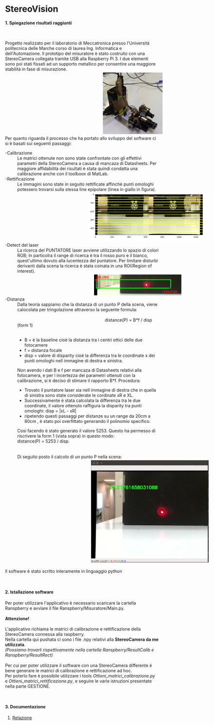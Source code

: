 # StereoVision

<h4> 1. Spiegazione risultati raggiunti </h4>
<br>
<p>
Progetto realizzato per il laboratorio di Meccatronica presso l'Università politecnica delle Marche 
corso di laurea Ing. Informatica e dell'Automazione.
Il prototipo del misuratore è stato costruito con una StereoCamera collegata tramite USB alla Raspberry Pi 3.
I due elementi sono poi stati fissati ad un supporto metallico per consentire una maggiore stabilità in fase di misurazione.
<br>
<img src="https://github.com/GiuseppeCannata/StereoVision/blob/master/imgs/Prototipo.PNG" Hspace="320" Vspace="0">
<br>
Per quanto riguarda il processo che ha portato allo sviluppo del software ci si è basati sui seguenti passaggi:

<dl>
<dt>-Calibrazione</dt>
<dd>
Le matrici ottenute non sono state confrontate con gli effettivi parametri della StereoCamera a causa di mancaza di Datasheets.
Per maggiore affidabilità dei risultati è stata quindi condatta una calibrazione anche con il toolboox di MatLab.
</dd>
  
<dt>-Rettificazione</dt>
<dd>
Le immagini sono state in seguito rettificate affinchè punti omologhi potessero trovarsi sulla stessa line epipolare (linea in giallo in figura).
<br>
<img src="https://github.com/GiuseppeCannata/StereoVision/blob/master/imgs/Rettificazione_Imgs.PNG" Hspace="230" Vspace="0">
</dd>

<dt>-Detect del laser</dt>
<dd>
La ricerca del PUNTATORE laser avviene utilizzando lo spazio di colori RGB; In particolra il range di ricerca è tra il rosso puro e il bianco, quest'ultimo dovuto alla lucentezza del puntatore.
Per limitare disturbi derivanti dalla scena la ricerca è stata coinata in una ROI(Region of interest).
<br>
<img src="https://github.com/GiuseppeCannata/StereoVision/blob/master/imgs/ROI_Laser.PNG" Hspace="250" Vspace="0">
</dd>

<dt>-Distanza</dt>
<dd>
Dalla teoria sappiamo che la distanza di un punto P della scena, viene calocolata per tringolazione attraverso la seguente formula:
<br><br>
&nbsp; &nbsp; &nbsp; &nbsp; &nbsp; &nbsp; &nbsp; &nbsp; &nbsp; &nbsp; &nbsp; &nbsp; &nbsp; &nbsp; &nbsp; &nbsp; &nbsp; &nbsp;&nbsp; &nbsp; &nbsp; &nbsp; &nbsp; &nbsp;&nbsp; &nbsp; &nbsp; &nbsp; &nbsp; &nbsp;&nbsp; &nbsp; &nbsp;&nbsp; &nbsp; &nbsp;&nbsp; &nbsp; &nbsp;
                                             distance(P) = B*f / disp    (form 1)
<br><br>
<ul>
<li>B = è la baseline cioè la distanza tra i centri ottici delle due fotocamere</li>
<li>f = distanza focale</li>
<li>disp = valore di disparity cioè la differenza tra le coordinate x dei punti omologhi nell immagine di destra e sinistra.</li>
</ul>
Non avendo i dati B e f per mancaza di Datasheets relativi alla fotocamera, e per l incertezza dei parametri ottenuti con la calibrazione, si è deciso di stimare il rapporto B*f. Procedura:
<ul>
  <li>Trovato il puntatore laser sia nell immagine di destra che in quella di sinistra sono state considerate le cordinate                    xR e XL.
  </li>
  <li>Successivamente è stata calcolata la differenza tra le due coordinate, il valore ottenuto raffigura la disparity tra                    punti omologhi:
                                                  disp = |xL - xR|
  </li>
  <li>ripetendo questi passaggi per distanze su un range da 20cm a 80cm , è stato poi overfittato generando il polinomio     
         specifico.
  </li>
</ul>
        
Cosi facendo è stato generato il valore  5253.
Questo ha permesso di riscrivere la form 1 (vista sopra) in questo modo:  
distance(P) =  5253 / disp.  
<br>
<br>
Di seguito posto il calcolo di un punto P nella scena:
<br>
<img src="https://github.com/GiuseppeCannata/StereoVision/blob/master/imgs/Distanza.PNG" Hspace="240" Vspace="0">
</dd>
</dl>

Il software è stato scritto interamente in linguaggio python
</p>
<br>
<h4> 2. Istallazione software </h4>
<p>
Per poter utilizzare l'applicativo è necessario scaricare la cartella Ranspberry e avviare il file Ranspberry/Misuratore/Main.py.
<br><br>
<b>Attenzione!</b>
<br><br>
L'applicativo richiama le matrici di calibrazione e rettificazione della StereoCamera connessa alla raspberry.
<br>
Nella cartella qui pushata ci sono i file .npy relativi alla <b>StereoCamera da me utilizzata</b>.
<br>
<i>(Possiamo trovarli rispettivamente nella cartella Ranspberry/ResultCalib  e Ranspberry/ResultRect)</i>
<br><br>
Per cui per poter utilizzare il software con una StereoCamera differente è bene generare le matrici di calibrazione e rettificazione ad hoc.
<br>
Per poterlo fare è possibile utilizzare i tools <i>Ottieni_matrici_calibrazione.py</i> e <i>Ottieni_matrici_rettificazione.py</i>, e seguire le varie istruzioni presentate nella parte GESTIONE.
</p>
<br>
<h4> 3. Documentazione </h4>
<ol>
  <li><a href="https://github.com/GiuseppeCannata/StereoVision/blob/master/Documentazione/Report%20finale.pdf">Relazione</a> </li>
</ol>


